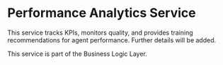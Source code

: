 # Performance Analytics Service

This service tracks KPIs, monitors quality, and provides training recommendations for agent performance. Further details will be added.

This service is part of the Business Logic Layer.
